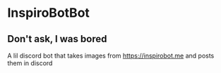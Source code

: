 # InspiroBotBot

## Don't ask, I was bored

A lil discord bot that takes images from https://inspirobot.me and posts them in discord
